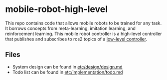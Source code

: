 # mobile-robot-high-level

This repo contains code that allows mobile robots to be trained for any task. It borrows concepts from meta-learning, imitation learning, and reinforcement learning. This mobile robot controller is a high-level controller that publishes and subscribes to ros2 topics of a [low-level controller](https://github.com/ruke1ire/mobile-robot-base). 

## Files

- System design can be found in [etc/design/design.md](https://github.com/ruke1ire/mobile-robot-hl/blob/main/etc/design/design.md)
- Todo list can be found in [etc/implementation/todo.md](https://github.com/ruke1ire/mobile-robot-hl/blob/main/etc/implementation/todo.md)
